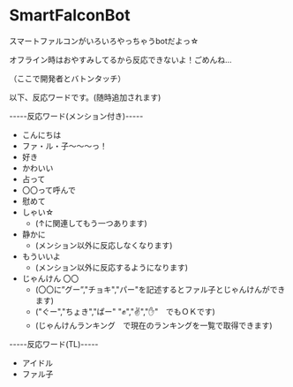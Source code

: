 # SmartFalconBot
スマートファルコンがいろいろやっちゃうbotだよっ☆

オフライン時はおやすみしてるから反応できないよ！ごめんね...

（ここで開発者とバトンタッチ）

以下、反応ワードです。(随時追加されます)

-----反応ワード(メンション付き)-----

- こんにちは
- ファ・ル・子～～～っ！
- 好き
- かわいい
- 占って
- 〇〇って呼んで
- 慰めて
- しゃい☆
  - (↑に関連してもう一つあります)
- 静かに
  - (メンション以外に反応しなくなります) 
- もういいよ
  - (メンション以外に反応するようになります) 
- じゃんけん 〇〇
  - (〇〇に”グー”,"チョキ","パー"を記述するとファル子とじゃんけんができます)
  - ("ぐー","ちょき","ぱー" "✊","✌","✋"　でもＯＫです)
  - (じゃんけんランキング　で現在のランキングを一覧で取得できます)

-----反応ワード(TL)-----

- アイドル
- ファル子
